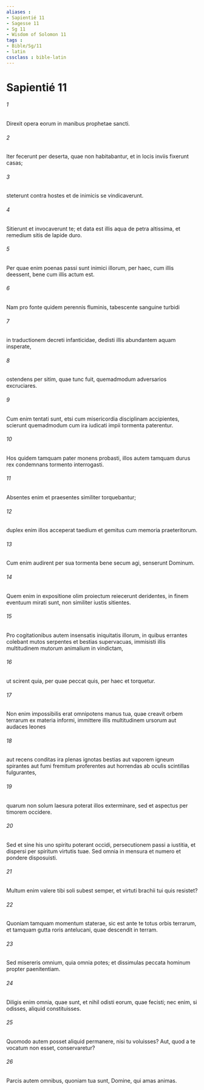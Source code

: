 ```yaml
---
aliases : 
- Sapientié 11
- Sagesse 11
- Sg 11
- Wisdom of Solomon 11
tags : 
- Bible/Sg/11
- latin
cssclass : bible-latin
---
```


# Sapientié 11

###### 1
Direxit opera eorum in manibus prophetae sancti.
###### 2
Iter fecerunt per deserta, quae non habitabantur, et in locis inviis fixerunt casas;
###### 3
steterunt contra hostes et de inimicis se vindicaverunt.
###### 4
Sitierunt et invocaverunt te; et data est illis aqua de petra altissima, et remedium sitis de lapide duro.
###### 5
Per quae enim poenas passi sunt inimici illorum, per haec, cum illis deessent, bene cum illis actum est.
###### 6
Nam pro fonte quidem perennis fluminis, tabescente sanguine turbidi
###### 7
in traductionem decreti infanticidae, dedisti illis abundantem aquam insperate,
###### 8
ostendens per sitim, quae tunc fuit, quemadmodum adversarios excruciares.
###### 9
Cum enim tentati sunt, etsi cum misericordia disciplinam accipientes, scierunt quemadmodum cum ira iudicati impii tormenta paterentur.
###### 10
Hos quidem tamquam pater monens probasti, illos autem tamquam durus rex condemnans tormento interrogasti.
###### 11
Absentes enim et praesentes similiter torquebantur;
###### 12
duplex enim illos acceperat taedium et gemitus cum memoria praeteritorum.
###### 13
Cum enim audirent per sua tormenta bene secum agi, senserunt Dominum.
###### 14
Quem enim in expositione olim proiectum reiecerunt deridentes, in finem eventuum mirati sunt, non similiter iustis sitientes.
###### 15
Pro cogitationibus autem insensatis iniquitatis illorum, in quibus errantes colebant mutos serpentes et bestias supervacuas, immisisti illis multitudinem mutorum animalium in vindictam,
###### 16
ut scirent quia, per quae peccat quis, per haec et torquetur.
###### 17
Non enim impossibilis erat omnipotens manus tua, quae creavit orbem terrarum ex materia informi, immittere illis multitudinem ursorum aut audaces leones
###### 18
aut recens conditas ira plenas ignotas bestias aut vaporem igneum spirantes aut fumi fremitum proferentes aut horrendas ab oculis scintillas fulgurantes,
###### 19
quarum non solum laesura poterat illos exterminare, sed et aspectus per timorem occidere.
###### 20
Sed et sine his uno spiritu poterant occidi, persecutionem passi a iustitia, et dispersi per spiritum virtutis tuae. Sed omnia in mensura et numero et pondere disposuisti.
###### 21
Multum enim valere tibi soli subest semper, et virtuti brachii tui quis resistet?
###### 22
Quoniam tamquam momentum staterae, sic est ante te totus orbis terrarum, et tamquam gutta roris antelucani, quae descendit in terram.
###### 23
Sed misereris omnium, quia omnia potes; et dissimulas peccata hominum propter paenitentiam.
###### 24
Diligis enim omnia, quae sunt, et nihil odisti eorum, quae fecisti; nec enim, si odisses, aliquid constituisses.
###### 25
Quomodo autem posset aliquid permanere, nisi tu voluisses? Aut, quod a te vocatum non esset, conservaretur?
###### 26
Parcis autem omnibus, quoniam tua sunt, Domine, qui amas animas.
